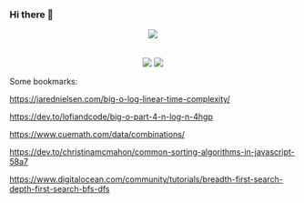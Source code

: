 ### Hi there 👋

<p align="center">
  <img src="https://streak-stats.demolab.com/?user=AndrewEastwood&theme=dark" />
  <br /><br /><br />
  <img src="https://github-readme-stats.vercel.app/api?username=AndrewEastwood&show_icons=true&theme=dark" />
  <img src="https://github-readme-stats.vercel.app/api/top-langs/?username=AndrewEastwood&layout=compact&theme=dark" />
</p>

<!--
**AndrewEastwood/AndrewEastwood** is a ✨ _special_ ✨ repository because its `README.md` (this file) appears on your GitHub profile.

Here are some ideas to get you started:

- 🔭 I’m currently working on ...
- 🌱 I’m currently learning ...
- 👯 I’m looking to collaborate on ...
- 🤔 I’m looking for help with ...
- 💬 Ask me about ...
- 📫 How to reach me: ...
- 😄 Pronouns: ...
- ⚡ Fun fact: ...
-->


Some bookmarks:

https://jarednielsen.com/big-o-log-linear-time-complexity/

https://dev.to/lofiandcode/big-o-part-4-n-log-n-4hgp

https://www.cuemath.com/data/combinations/

https://dev.to/christinamcmahon/common-sorting-algorithms-in-javascript-58a7

https://www.digitalocean.com/community/tutorials/breadth-first-search-depth-first-search-bfs-dfs

